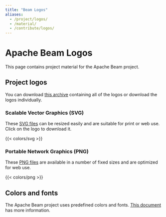 ```yaml
---
title: "Beam Logos"
aliases:
  - /project/logos/
  - /material/
  - /contribute/logos/
---
```

<!--
Licensed under the Apache License, Version 2.0 (the "License");
you may not use this file except in compliance with the License.
You may obtain a copy of the License at

http://www.apache.org/licenses/LICENSE-2.0

Unless required by applicable law or agreed to in writing, software
distributed under the License is distributed on an "AS IS" BASIS,
WITHOUT WARRANTIES OR CONDITIONS OF ANY KIND, either express or implied.
See the License for the specific language governing permissions and
limitations under the License.
-->

# Apache Beam Logos

This page contains project material for the Apache Beam project.

## Project logos

You can download [this archive](/downloads/logos.zip)
containing all of the logos or download the logos individually.

### Scalable Vector Graphics (SVG)
These [SVG files](https://en.wikipedia.org/wiki/Scalable_Vector_Graphics) can
be resized easily and are suitable for print or web use. Click on the logo to
download it.

{{< colors/svg >}}

### Portable Network Graphics (PNG)
These [PNG files](https://en.wikipedia.org/wiki/Portable_Network_Graphics) are
available in a number of fixed sizes and are optimized for web use.

{{< colors/png >}}

## Colors and fonts
The Apache Beam project uses predefined colors and fonts. [This document](/downloads/palette.pdf) has more information.
